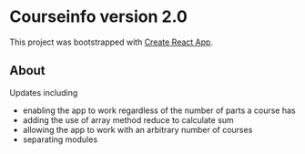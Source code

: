 # Courseinfo version 2.0

This project was bootstrapped with [Create React App](https://github.com/facebook/create-react-app).

## About

Updates including
- enabling the app to work regardless of the number of parts a course has
- adding the use of array method reduce to calculate sum
- allowing the app to work with an arbitrary number of courses
- separating modules
